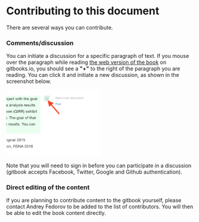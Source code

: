 # Contributing to this document

There are several ways you can contribute.

### Comments/discussion

You can initiate a discussion for a specific paragraph of text. If you mouse over the paragraph while reading [the web version of the book](https://fedorov.gitbooks.io/rsna2016-qirr-dicom4qi) on gitbooks.io, you should see a **"+"** to the right of the paragraph you are reading. You can click it and initiate a new discussion, as shown in the screenshot below. 

<img src="../images/gitbook_comment.png" width="250">

Note that you will need to sign in before you can participate in a discussion (gitbook accepts Facebook, Twitter, Google and Github authentication).

### Direct editing of the content

If you are planning to contribute content to the gitbook yourself, please contact Andrey Fedorov to be added to the list of contributors. You will then be able to edit the book content directly.
